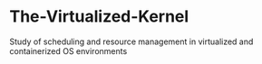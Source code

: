 # The-Virtualized-Kernel
Study of scheduling and resource management in virtualized and containerized OS environments

